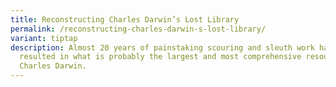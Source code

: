 ```yaml
---
title: Reconstructing Charles Darwin’s Lost Library
permalink: /reconstructing-charles-darwin-s-lost-library/
variant: tiptap
description: Almost 20 years of painstaking scouring and sleuth work have
  resulted in what is probably the largest and most comprehensive resource on
  Charles Darwin.
---
```

<p></p>